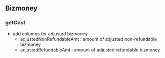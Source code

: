 ## Bizmoney

### getCost
  * add columns for adjusted bizmoney
    * adjustedNonRefundableAmt : amount of adjusted non-refundable bizmoney
    * adjustedRefundableAmt : amount of adjusted refundable bizmoney
